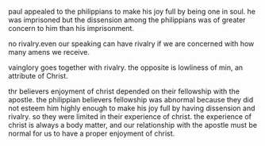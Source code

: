 paul appealed to the philippians to make his joy full by being one in soul.
he was imprisoned but the dissension among the philippians was of greater
concern to him than his imprisonment.

no rivalry.even our speaking can have rivalry if we are concerned with
how many amens we receive. 

vainglory goes together with rivalry. the opposite is lowliness of min, an attribute of Christ.

thr believers enjoyment of christ depended on their fellowship with the apostle. the philippian believers fellowship was abnormal because they did not esteem him highly enough to make his joy full by having dissension and rivalry. so they were limited in their experience of christ. the experience of christ is always a body matter, and our relationship with the apostle must be normal for us to have a proper enjoyment of christ.
